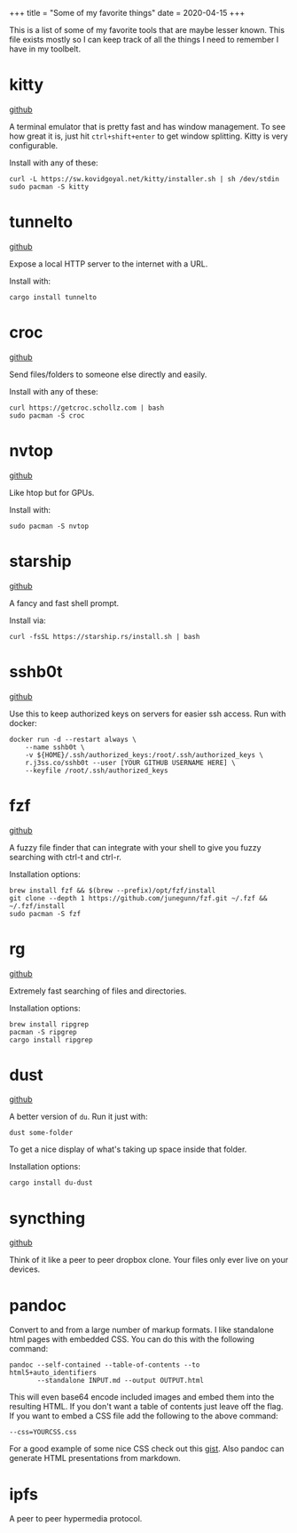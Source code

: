 +++
title = "Some of my favorite things"
date = 2020-04-15
+++

This is a list of some of my favorite tools that are maybe lesser known. This file
exists mostly so I can keep track of all the things I need to remember I have in my
toolbelt.

# kitty

[github](https://github.com/kovidgoyal/kitty)

A terminal emulator that is pretty fast and has window management.
To see how great it is, just hit `ctrl+shift+enter` to get window splitting.
Kitty is very configurable.

Install with any of these:

    curl -L https://sw.kovidgoyal.net/kitty/installer.sh | sh /dev/stdin
    sudo pacman -S kitty

# tunnelto

[github](https://github.com/agrinman/tunnelto)

Expose a local HTTP server to the internet with a URL.

Install with:

    cargo install tunnelto

# croc

[github](https://github.com/schollz/croc)

Send files/folders to someone else directly and easily.

Install with any of these:

    curl https://getcroc.schollz.com | bash
    sudo pacman -S croc

# nvtop

[github](https://github.com/Syllo/nvtop)

Like htop but for GPUs.

Install with:

    sudo pacman -S nvtop

# starship

[github](https://github.com/starship/starship)

A fancy and fast shell prompt.

Install via:

    curl -fsSL https://starship.rs/install.sh | bash

# sshb0t

[github](https://github.com/genuinetools/sshb0t)

Use this to keep authorized keys on servers for easier
ssh access. Run with docker:

```
docker run -d --restart always \
    --name sshb0t \
    -v ${HOME}/.ssh/authorized_keys:/root/.ssh/authorized_keys \
    r.j3ss.co/sshb0t --user [YOUR GITHUB USERNAME HERE] \
    --keyfile /root/.ssh/authorized_keys
```

# fzf

[github](https://github.com/junegunn/fzf)

A fuzzy file finder that can integrate with your shell to give you fuzzy searching with ctrl-t and ctrl-r.

Installation options:

    brew install fzf && $(brew --prefix)/opt/fzf/install
    git clone --depth 1 https://github.com/junegunn/fzf.git ~/.fzf && ~/.fzf/install
    sudo pacman -S fzf

# rg

[github](https://github.com/BurntSushi/ripgrep)

Extremely fast searching of files and directories.

Installation options:

    brew install ripgrep
    pacman -S ripgrep
    cargo install ripgrep

# dust

[github](https://github.com/bootandy/dust)

A better version of `du`. Run it just with:

    dust some-folder

To get a nice display of what's taking up space inside that folder.

Installation options:

    cargo install du-dust

# syncthing

[github](https://github.com/syncthing/syncthing)

Think of it like a peer to peer dropbox clone. Your files only ever live on
your devices.

# pandoc

Convert to and from a large number of markup formats. I like standalone html pages
with embedded CSS. You can do this with the following command:

    pandoc --self-contained --table-of-contents --to html5+auto_identifiers
           --standalone INPUT.md --output OUTPUT.html

This will even base64 encode included images and embed them into the resulting HTML.
If you don't want a table of contents just leave off the flag. If you want to embed a CSS file add the following to the above
command:

    --css=YOURCSS.css

For a good example of some nice CSS check out this [gist](https://gist.github.com/killercup/5917178). Also pandoc can generate HTML presentations from markdown.

# ipfs

A peer to peer hypermedia protocol.
